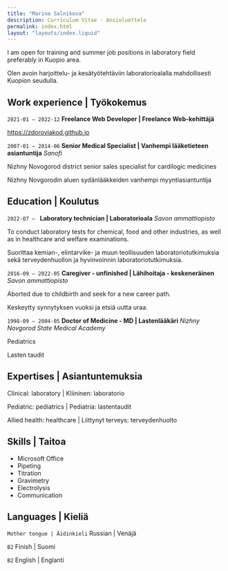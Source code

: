 ```yaml
---
title: "Marina Salnikova"
description: Curriculum Vitae · Ansioluettelo
permalink: index.html
layout: "layouts/index.liquid"
---
```


I am open for training and summer job positions in laboratory field preferably in Kuopio area.

Olen avoin harjoittelu- ja kesätyötehtäviin laboratorioalalla mahdollisesti Kuopion seudulla.

## Work experience | Työkokemus
`2021-01 — 2022-12`
__Freelance Web Developer | Freelance Web-kehittäjä__

https://zdoroviakod.github.io

`2007-01 — 2014-06`
__Senior Medical Specialist | Vanhempi lääketieteen asiantuntija__
_Sanofi_

Nizhny Novogorod district senior sales specialist for cardilogic medicines

Nizhny Novgorodin aluen sydänlääkkeiden vanhempi myyntiasiantuntija

## Education | Koulutus

`2022-07 — `
__Laboratory technician | Laboratorioala__
_Savon ammattiopisto_

To conduct laboratory tests for chemical, food and other industries, as well as in healthcare and welfare examinations.

Suorittaa kemian-, elintarvike- ja muun teollisuuden laboratoriotutkimuksia sekä terveydenhuollon ja hyvinvoinnin laboratoriotutkimuksia.

`2016-09 — 2022-05`
__Caregiver - unfinished | Lähihoitaja - keskeneräinen__
_Savon ammattiopisto_

Aborted due to childbirth and seek for a new career path.

Keskeytty synnytyksen vuoksi ja etsiä uutta uraa.

`1998-09 — 2004-05`
__Doctor of Medicine - MD | Lastenlääkäri__
_Nizhny Novgorod State Medical Academy_

Pediatrics

Lasten taudit

## Expertises | Asiantuntemuksia

Clinical: laboratory | Kliininen: laboratorio

Pediatric: pediatrics | Pediatria: lastentaudit

Allied health: healthcare | Liittynyt terveys: terveydenhuolto

## Skills | Taitoa
- Microsoft Office
- Pipeting
- Titration
- Gravimetry
- Electrolysis
- Communication

## Languages | Kieliä

`Mother tongue | Äidinkieli`
Russian | Venäjä

`B2`
Finish | Suomi

`B2`
English | Englanti

